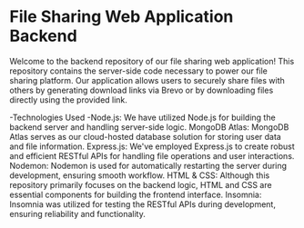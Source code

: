 <h1>File Sharing Web Application Backend</h1>
<p1>Welcome to the backend repository of our file sharing web application! This repository contains the server-side code necessary to power our file sharing platform. Our application allows users to securely share files with others by generating download links via Brevo or by downloading files directly using the provided link.</p1>

-Technologies Used
-Node.js: We have utilized Node.js for building the backend server and handling server-side logic.
<p4>MongoDB Atlas: MongoDB Atlas serves as our cloud-hosted database solution for storing user data and file information.</p4>
<p5>Express.js: We've employed Express.js to create robust and efficient RESTful APIs for handling file operations and user interactions.</p5>
<p6>Nodemon: Nodemon is used for automatically restarting the server during development, ensuring smooth workflow.</p6>
<p7>HTML & CSS: Although this repository primarily focuses on the backend logic, HTML and CSS are essential components for building the frontend interface.</p7>
</p8>Insomnia: Insomnia was utilized for testing the RESTful APIs during development, ensuring reliability and functionality.</p8>
